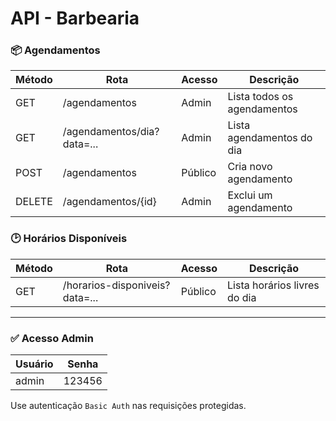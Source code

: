 # API - Barbearia

### 📦 Agendamentos

| Método | Rota                         | Acesso   | Descrição                    |
|--------|------------------------------|----------|------------------------------|
| GET    | /agendamentos                | Admin    | Lista todos os agendamentos |
| GET    | /agendamentos/dia?data=...   | Admin    | Lista agendamentos do dia   |
| POST   | /agendamentos                | Público  | Cria novo agendamento       |
| DELETE | /agendamentos/{id}           | Admin    | Exclui um agendamento       |

### 🕑 Horários Disponíveis

| Método | Rota                           | Acesso  | Descrição                    |
|--------|--------------------------------|---------|------------------------------|
| GET    | /horarios-disponiveis?data=... | Público | Lista horários livres do dia |

---

### ✅ Acesso Admin

| Usuário | Senha   |
|---------|---------|
| admin   | 123456  |

Use autenticação `Basic Auth` nas requisições protegidas.

